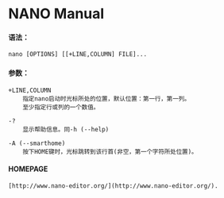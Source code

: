 NANO Manual
===========

#### 语法：

    nano [OPTIONS] [[+LINE,COLUMN] FILE]...

#### 参数：

    +LINE,COLUMN
        指定nano启动时光标所处的位置，默认位置：第一行，第一列。
        至少指定行或列的一个数值。

    -?
        显示帮助信息。同-h (--help)

    -A (--smarthome)
        按下HOME键时，光标跳转到该行首(非空，第一个字符所处位置)。


#### HOMEPAGE

    [http://www.nano-editor.org/](http://www.nano-editor.org/).
